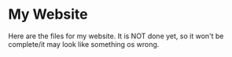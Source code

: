 # My Website

Here are the files for my website. It is NOT done yet, so it won't be complete/it may look like something os wrong.
